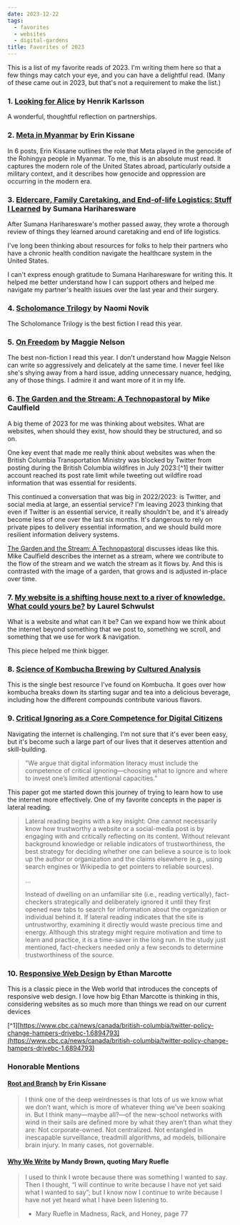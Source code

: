 ```yaml
---
date: 2023-12-22
tags:
  - favorites
  - websites
  - digital-gardens
title: Favorites of 2023
---
```


This is a list of my favorite reads of 2023. I'm writing them here so that a few things may catch your eye, and you can have a delightful read. (Many of these came out in 2023, but that's not a requirement to make the list.)

### 1. [Looking for Alice](https://www.henrikkarlsson.xyz/p/looking-for-alice) by Henrik Karlsson

A wonderful, thoughtful reflection on partnerships.

### 2. [Meta in Myanmar](https://erinkissane.com/meta-in-myanmar-full-series) by Erin Kissane

In 6 posts, Erin Kissane outlines the role that Meta played in the genocide of the Rohingya people in Myanmar. To me, this is an absolute must read. It captures the modern role of the United States abroad, particularly outside a military context, and it describes how genocide and oppression are occurring in the modern era.

### 3. [Eldercare, Family Caretaking, and End-of-life Logistics: Stuff I Learned](https://www.harihareswara.net/posts/2023/eldercare-family-caretaking-end-of-life-logistics-learned/) by Sumana Hariharesware

After Sumana Hariharesware's mother passed away, they wrote a thorough review of things they learned around caretaking and end of life logistics.

I've long been thinking about resources for folks to help their partners who have a chronic health condition navigate the healthcare system in the United States.

I can't express enough gratitude to Sumana Hariharesware for writing this. It helped me better understand how I can support others and helped me navigate my partner's health issues over the last year and their surgery.

### 4. [Scholomance Trilogy](https://bookshop.org/p/books/a-deadly-education-naomi-novik/14143485?ean=9780593128503) by Naomi Novik

The Scholomance Trilogy is the best fiction I read this year.

### 5. [On Freedom](https://bookshop.org/p/books/on-freedom-four-songs-of-care-and-constraint-maggie-nelson/15911469?ean=9781644452028) by Maggie Nelson

The best non-fiction I read this year. I don't understand how Maggie Nelson can write so aggressively and delicately at the same time. I never feel like she's shying away from a hard issue, adding unnecessary nuance, hedging, any of those things. I admire it and want more of it in my life.

### 6. [The Garden and the Stream: A Technopastoral](https://hapgood.us/2015/10/17/the-garden-and-the-stream-a-technopastoral/) by Mike Caulfield

A big theme of 2023 for me was thinking about websites. What are websites, when should they exist, how should they be structured, and so on.

One key event that made me really think about websites was when the British Columbia Transportation Ministry was blocked by Twitter from posting during the British Columbia wildfires in July 2023:[^1] their twitter account reached its post rate limit while tweeting out wildfire road information that was essential for residents.

This continued a conversation that was big in 2022/2023: is Twitter, and social media at large, an essential service? I'm leaving 2023 thinking that even if Twitter is an essential service, it really shouldn't be, and it's already become less of one over the last six months. It's dangerous to rely on private pipes to delivery essential information, and we should build more resilient information delivery systems.

[The Garden and the Stream: A Technopastoral](https://hapgood.us/2015/10/17/the-garden-and-the-stream-a-technopastoral/) discusses ideas like this. Mike Caulfield describes the internet as a stream, where we contribute to the flow of the stream and we watch the stream as it flows by. And this is contrasted with the image of a garden, that grows and is adjusted in-place over time.

### 7. [My website is a shifting house next to a river of knowledge. What could yours be?](https://thecreativeindependent.com/essays/laurel-schwulst-my-website-is-a-shifting-house-next-to-a-river-of-knowledge-what-could-yours-be/) by Laurel Schwulst

What is a website and what can it be? Can we expand how we think about the internet beyond something that we post to, something we scroll, and something that we use for work & navigation.

This piece helped me think bigger.

### 8. [Science of Kombucha Brewing](https://www.youtube.com/watch?v=ulZr3gkEl-I) by [Cultured Analysis](https://www.culturedanalysis.com/)

This is the single best resource I've found on Kombucha. It goes over how kombucha breaks down its starting sugar and tea into a delicious beverage, including how the different compounds contribute various flavors.

### 9. [Critical Ignoring as a Core Competence for Digital Citizens](https://journals.sagepub.com/doi/full/10.1177/09637214221121570)

Navigating the internet is challenging. I'm not sure that it's ever been easy, but it's become such a large part of our lives that it deserves attention and skill-building.

> "We argue that digital information literacy must include the competence of critical ignoring—choosing what to ignore and where to invest one’s limited attentional capacities."

This paper got me started down this journey of trying to learn how to use the internet more effectively. One of my favorite concepts in the paper is lateral reading.

> Lateral reading begins with a key insight: One cannot necessarily know how trustworthy a website or a social-media post is by engaging with and critically reflecting on its content. Without relevant background knowledge or reliable indicators of trustworthiness, the best strategy for deciding whether one can believe a source is to look up the author or organization and the claims elsewhere (e.g., using search engines or Wikipedia to get pointers to reliable sources).
>
> ...
>
> Instead of dwelling on an unfamiliar site (i.e., reading vertically), fact-checkers strategically and deliberately ignored it until they first opened new tabs to search for information about the organization or individual behind it. If lateral reading indicates that the site is untrustworthy, examining it directly would waste precious time and energy. Although this strategy might require motivation and time to learn and practice, it is a time-saver in the long run. In the study just mentioned, fact-checkers needed only a few seconds to determine trustworthiness of the source.

### 10. [Responsive Web Design](https://alistapart.com/article/responsive-web-design/) by Ethan Marcotte

This is a classic piece in the Web world that introduces the concepts of responsive web design. I love how big Ethan Marcotte is thinking in this, considering websites as so much more than things we read on our current devices

[^1][https://www.cbc.ca/news/canada/british-columbia/twitter-policy-change-hampers-drivebc-1.6894793](https://www.cbc.ca/news/canada/british-columbia/twitter-policy-change-hampers-drivebc-1.6894793)

### Honorable Mentions

#### [Root and Branch](https://erinkissane.com/root-and-branch) by Erin Kissane

> I think one of the deep weirdnesses is that lots of us we know what we don’t want, which is more of whatever thing we’ve been soaking in. But I think many—maybe all?—of the new-school networks with wind in their sails are defined more by what they aren’t than what they are: Not corporate-owned. Not centralized. Not entangled in inescapable surveillance, treadmill algorithms, ad models, billionaire brain injury. In many cases, not governable.

#### [Why We Write](https://aworkinglibrary.com/writing/why-we-write) by Mandy Brown, quoting Mary Ruefle

> I used to think I wrote because there was something I wanted to say. Then I thought, “I will continue to write because I have not yet said what I wanted to say”; but I know now I continue to write because I have not yet heard what I have been listening to.
>
> - Mary Ruefle in Madness, Rack, and Honey, page 77
